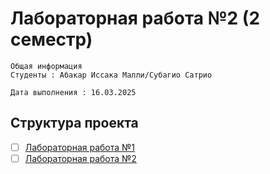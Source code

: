 # Лабораторная работа №2 (2 семестр)

    Общая информация
    Студенты : Абакар Иссака Малли/Субагио Сатриo

    Дата выполнения : 16.03.2025

## Структура проекта

- [ ] [Лабораторная работа №1](https://github.com/merab235/Algorithme-2e-semestre/tree/main/lab1)
- [ ] [Лабораторная работа №2](https://github.com/merab235/Algorithme-2e-semestre/tree/main/lab2)
